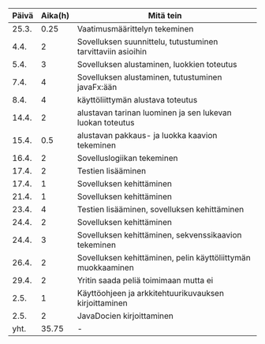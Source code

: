 Päivä | Aika(h) | Mitä tein
------|---------|-----------
25.3.| 0.25 | Vaatimusmäärittelyn tekeminen
4.4. | 2 | Sovelluksen suunnittelu, tutustuminen tarvittaviin asioihin
5.4. | 3 | Sovelluksen alustaminen, luokkien toteutus
7.4. | 4 | Sovelluksen alustaminen, tutustuminen javaFx:ään
8.4. | 4 | käyttöliittymän alustava toteutus
14.4.| 2 | alustavan tarinan luominen ja sen lukevan luokan toteutus
15.4. | 0.5 | alustavan pakkaus- ja luokka kaavion tekeminen
16.4. | 2 | Sovelluslogiikan tekeminen
17.4. | 2 | Testien lisääminen
17.4. | 1 | Sovelluksen kehittäminen
21.4. | 1 | Sovelluksen kehittäminen
23.4. | 4 | Testien lisääminen, sovelluksen kehittäminen
24.4. | 2 | Sovelluksen kehittäminen
24.4. | 3 | Sovelluksen kehittäminen, sekvenssikaavion tekeminen
26.4. | 2 | Sovelluksen kehittäminen, pelin käyttöliittymän muokkaaminen
29.4. | 2 | Yritin saada peliä toimimaan mutta ei
2.5. | 1 | Käyttöohjeen ja arkkitehtuurikuvauksen kirjoittaminen
2.5. | 2 | JavaDocien kirjoittaminen
yht. | 35.75 | -
